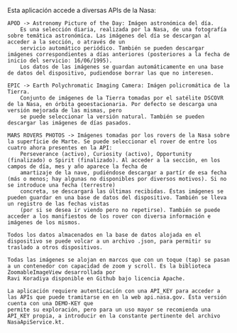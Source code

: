 Esta aplicación accede a diversas APIs de la Nasa:

    APOD -> Astronomy Picture of the Day: Imágen astronómica del día.
        Es una selección diaria, realizada por la Nasa, de una fotografía sobre temática astronómíca. Las imágenes del día se descargan al acceder a la sección, o através de un
        servicio automático periódico. También se pueden descargar imágenes correspondientes a días anteriores (posteriores a la fecha de inicio del servicio: 16/06/1995).
        Los datos de las imágenes se guardan automáticamente en una base de datos del dispositivo, pudiendose borrar las que no interesen. 

    EPIC -> Earth Polychromatic Imaging Camera: Imágen policromática de la Tierra.
        Conjunto de imágenes de la Tierra tomadas por el satélite DSCOVR de la Nasa, en órbita geoestacionaria. Por defecto se descarga una versión mejorada de las mismas, pero
        se puede seleccionar la versión natural. También se pueden descargar las imágenes de días pasados.

    MARS ROVERS PHOTOS -> Imágenes tomadas por los rovers de la Nasa sobre la superficie de Marte. Se puede seleccionar el rover de entre los cuatro ahora presentes en la API: 
        Perseverance (activo), Curiosity (activo), Opportunity (finalizado) o Spirit (finalizado). Al acceder a la sección, en los campos de día, mes y año aparece la fecha de 
        amartizaje de la nave, pudiéndose descargar a partír de esa fecha (más o menos; hay algunas no disponibles por diversos motivos). Si no se introduce una fecha (terrestre)
        concreta, se descargará las últimas recibidas. Éstas imágenes se pueden guardar en una base de datos del dispositivo. También se lleva un registro de las fechas vistas
        (por si se desea ir viendo pero no repetirse). También se puede acceder a los manifiestos de los rover con diversa información e imágenes de los mismos.

    Todos los datos almacenados en la base de datos alojada en el dispositivo se puede volcar a un archivo .json, para permitir su traslado a otros dispositivos.

    Todas las imágenes se alojan en marcos que con un toque (tap) se pasan a un contenedor con capacidad de zoom y scroll. Es la biblioteca ZoomableImageView desarrollada por
    Ravi Koradiya disponible en Github bajo licencia Apache.

    La aplicación requiere autenticación con una API_KEY para acceder a las APIs que puede tramitarse en en la web api.nasa.gov. Ésta versión cuenta con una DEMO-KEY que 
    permite su exploración, pero para un uso mayor se recomienda una API_KEY propia, a introducir en la constante pertinente del archivo NasaApiService.kt.